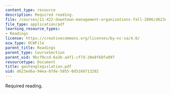 ```yaml
---
content_type: resource
description: Required reading.
file: /courses/11-422-downtown-management-organizations-fall-2006/d623ed6a94ea07de50550d5160713202_gautenglegislation.pdf
file_type: application/pdf
learning_resource_types:
- Readings
license: https://creativecommons.org/licenses/by-nc-sa/4.0/
ocw_type: OCWFile
parent_title: Readings
parent_type: CourseSection
parent_uid: 9bcf0ccd-6a3b-a4f1-cf7d-20e8f60fa097
resourcetype: Document
title: gautenglegislation.pdf
uid: d623ed6a-94ea-07de-5055-0d5160713202
---
```

Required reading.